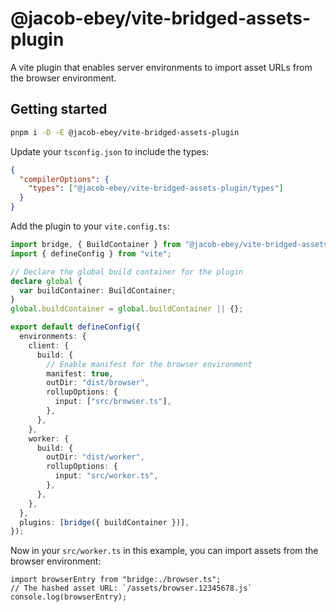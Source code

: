 # @jacob-ebey/vite-bridged-assets-plugin

A vite plugin that enables server environments to import asset URLs from the browser environment.

## Getting started

```bash
pnpm i -D -E @jacob-ebey/vite-bridged-assets-plugin
```

Update your `tsconfig.json` to include the types:

```json
{
  "compilerOptions": {
    "types": ["@jacob-ebey/vite-bridged-assets-plugin/types"]
  }
}
```

Add the plugin to your `vite.config.ts`:

```ts
import bridge, { BuildContainer } from "@jacob-ebey/vite-bridged-assets-plugin";
import { defineConfig } from "vite";

// Declare the global build container for the plugin
declare global {
  var buildContainer: BuildContainer;
}
global.buildContainer = global.buildContainer || {};

export default defineConfig({
  environments: {
    client: {
      build: {
        // Enable manifest for the browser environment
        manifest: true,
        outDir: "dist/browser",
        rollupOptions: {
          input: ["src/browser.ts"],
        },
      },
    },
    worker: {
      build: {
        outDir: "dist/worker",
        rollupOptions: {
          input: "src/worker.ts",
        },
      },
    },
  },
  plugins: [bridge({ buildContainer })],
});
```

Now in your `src/worker.ts` in this example, you can import assets from the browser environment:

```tsx
import browserEntry from "bridge:./browser.ts";
// The hashed asset URL: `/assets/browser.12345678.js`
console.log(browserEntry);
```
